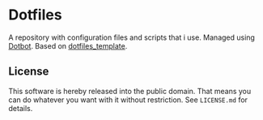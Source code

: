 Dotfiles
=================
A repository with configuration files and scripts that i use. Managed using 
[Dotbot][dotbot]. Based on [dotfiles_template][template].

License
-------

This software is hereby released into the public domain. That means you can do
whatever you want with it without restriction. See `LICENSE.md` for details.

[dotbot]: https://github.com/anishathalye/dotbot
[template]: https://github.com/anishathalye/dotfiles_template/generate

